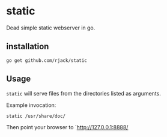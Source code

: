 # static
Dead simple static webserver in go.

## installation

    go get github.com/rjack/static

## Usage

`static` will serve files from the directories listed as arguments.

Example invocation:

    static /usr/share/doc/

Then point your browser to `http://127.0.0.1:8888/
